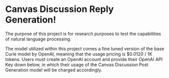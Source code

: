 # Canvas Discussion Reply Generation!

The purpose of this project is for research purposes to test the capabilities of natural language processing.

The model utilized within this project comes a fine tuned version of the base Curie model by OpenAI, meaning that the usage pricing is $0.0120 / 1K tokens. Users must create an OpenAI account and provide their OpenAI API Key down below, in which their usage of the Canvas Discussion Post Generation model will be charged accordingly.
